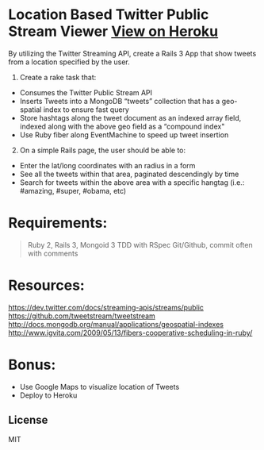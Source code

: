 Location Based Twitter Public Stream Viewer
[View on Heroku](http://secret-refuge-1214.herokuapp.com/)
=========

By utilizing the Twitter Streaming API,
create a Rails 3 App that show tweets from a location specified by the user.

1. Create a rake task that:
  - Consumes the Twitter Public Stream API
  - Inserts Tweets into a MongoDB “tweets” collection that has a geo-spatial index to ensure fast query
  - Store hashtags along the tweet document as an indexed array field, indexed along with the above geo field as a “compound index"
  - Use Ruby fiber along EventMachine to speed up tweet insertion

2.  On a simple Rails page, the user should be able to:
  - Enter the lat/long coordinates with an radius in a form
  - See all the tweets within that area, paginated descendingly by time
  - Search for tweets within the above area with a specific hangtag (i.e.: #amazing, #super, #obama, etc)

Requirements:
=========

>Ruby 2, Rails 3, Mongoid 3
>TDD with RSpec
>Git/Github, commit often with comments

Resources: 
=========
https://dev.twitter.com/docs/streaming-apis/streams/public
https://github.com/tweetstream/tweetstream
http://docs.mongodb.org/manual/applications/geospatial-indexes
http://www.igvita.com/2009/05/13/fibers-cooperative-scheduling-in-ruby/

Bonus:
=====
- Use Google Maps to visualize location of Tweets
- Deploy to Heroku


License
----

MIT
